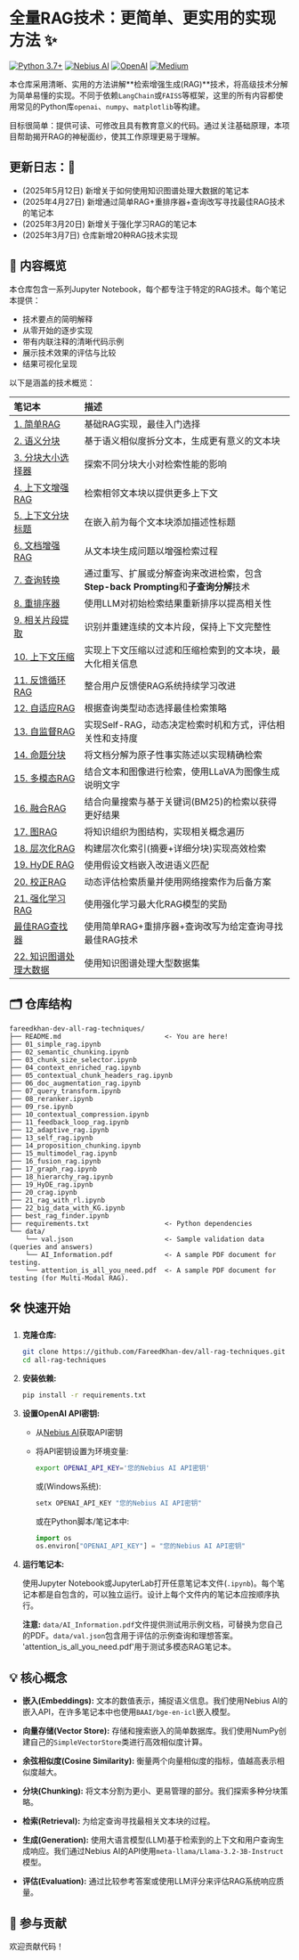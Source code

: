 # 全量RAG技术：更简单、更实用的实现方法 ✨

[![Python 3.7+](https://img.shields.io/badge/python-3.7+-blue.svg)](https://www.python.org/downloads/release/python-370/) [![Nebius AI](https://img.shields.io/badge/Nebius%20AI-API-brightgreen)](https://cloud.nebius.ai/services/llm-embedding) [![OpenAI](https://img.shields.io/badge/OpenAI-API-lightgrey)](https://openai.com/) [![Medium](https://img.shields.io/badge/Medium-Blog-black?logo=medium)](https://medium.com/@fareedkhandev/testing-every-rag-technique-to-find-the-best-094d166af27f)

本仓库采用清晰、实用的方法讲解**检索增强生成(RAG)**技术，将高级技术分解为简单易懂的实现。不同于依赖`LangChain`或`FAISS`等框架，这里的所有内容都使用常见的Python库`openai`、`numpy`、`matplotlib`等构建。

目标很简单：提供可读、可修改且具有教育意义的代码。通过关注基础原理，本项目帮助揭开RAG的神秘面纱，使其工作原理更易于理解。

## 更新日志：📢

- (2025年5月12日) 新增关于如何使用知识图谱处理大数据的笔记本
- (2025年4月27日) 新增通过简单RAG+重排序器+查询改写寻找最佳RAG技术的笔记本
- (2025年3月20日) 新增关于强化学习RAG的笔记本
- (2025年3月7日) 仓库新增20种RAG技术实现

## 🚀 内容概览

本仓库包含一系列Jupyter Notebook，每个都专注于特定的RAG技术。每个笔记本提供：

- 技术要点的简明解释
- 从零开始的逐步实现
- 带有内联注释的清晰代码示例
- 展示技术效果的评估与比较
- 结果可视化呈现

以下是涵盖的技术概览：

| 笔记本                                      | 描述                                                                                                                                                         |
| :-------------------------------------------- | :------------------------------------------------------------------------------------------------------------------------------------------------------------------ |
| [1. 简单RAG](01_simple_rag.ipynb)           | 基础RAG实现，最佳入门选择                                                                                                       |
| [2. 语义分块](02_semantic_chunking.ipynb) | 基于语义相似度拆分文本，生成更有意义的文本块                                                                                           |
| [3. 分块大小选择器](03_chunk_size_selector.ipynb) | 探索不同分块大小对检索性能的影响                                                                                    |
| [4. 上下文增强RAG](04_context_enriched_rag.ipynb) | 检索相邻文本块以提供更多上下文                                                                                                     |
| [5. 上下文分块标题](05_contextual_chunk_headers_rag.ipynb) | 在嵌入前为每个文本块添加描述性标题                                                                                                |
| [6. 文档增强RAG](06_doc_augmentation_rag.ipynb) | 从文本块生成问题以增强检索过程                                                                                           |
| [7. 查询转换](07_query_transform.ipynb)   | 通过重写、扩展或分解查询来改进检索，包含**Step-back Prompting**和**子查询分解**技术                                      |
| [8. 重排序器](08_reranker.ipynb)               | 使用LLM对初始检索结果重新排序以提高相关性                                                                                       |
| [9. 相关片段提取](09_rse.ipynb)                         | 识别并重建连续的文本片段，保持上下文完整性                                                   |
| [10. 上下文压缩](10_contextual_compression.ipynb) | 实现上下文压缩以过滤和压缩检索到的文本块，最大化相关信息                                                 |
| [11. 反馈循环RAG](11_feedback_loop_rag.ipynb) | 整合用户反馈使RAG系统持续学习改进                                                                                      |
| [12. 自适应RAG](12_adaptive_rag.ipynb)     | 根据查询类型动态选择最佳检索策略                                                                                          |
| [13. 自监督RAG](13_self_rag.ipynb)             | 实现Self-RAG，动态决定检索时机和方式，评估相关性和支持度                                        |
| [14. 命题分块](14_proposition_chunking.ipynb) | 将文档分解为原子性事实陈述以实现精确检索                                                                                      |
| [15. 多模态RAG](15_multimodel_rag.ipynb)   | 结合文本和图像进行检索，使用LLaVA为图像生成说明文字                                                                  |
| [16. 融合RAG](16_fusion_rag.ipynb)         | 结合向量搜索与基于关键词(BM25)的检索以获得更好结果                                                                                |
| [17. 图RAG](17_graph_rag.ipynb)           | 将知识组织为图结构，实现相关概念遍历                                                                                        |
| [18. 层次化RAG](18_hierarchy_rag.ipynb)        | 构建层次化索引(摘要+详细分块)实现高效检索                                                                                   |
| [19. HyDE RAG](19_HyDE_rag.ipynb)             | 使用假设文档嵌入改进语义匹配                                                                                              |
| [20. 校正RAG](20_crag.ipynb)                     | 动态评估检索质量并使用网络搜索作为后备方案                                                                           |
| [21. 强化学习RAG](21_rag_with_rl.ipynb)                     | 使用强化学习最大化RAG模型的奖励                                                                           |
| [最佳RAG查找器](best_rag_finder.ipynb)     | 使用简单RAG+重排序器+查询改写为给定查询寻找最佳RAG技术                                                                        |
| [22. 知识图谱处理大数据](22_Big_data_with_KG.ipynb) | 使用知识图谱处理大型数据集                                                                                                                     |

## 🗂️ 仓库结构

```
fareedkhan-dev-all-rag-techniques/
├── README.md                          <- You are here!
├── 01_simple_rag.ipynb
├── 02_semantic_chunking.ipynb
├── 03_chunk_size_selector.ipynb
├── 04_context_enriched_rag.ipynb
├── 05_contextual_chunk_headers_rag.ipynb
├── 06_doc_augmentation_rag.ipynb
├── 07_query_transform.ipynb
├── 08_reranker.ipynb
├── 09_rse.ipynb
├── 10_contextual_compression.ipynb
├── 11_feedback_loop_rag.ipynb
├── 12_adaptive_rag.ipynb
├── 13_self_rag.ipynb
├── 14_proposition_chunking.ipynb
├── 15_multimodel_rag.ipynb
├── 16_fusion_rag.ipynb
├── 17_graph_rag.ipynb
├── 18_hierarchy_rag.ipynb
├── 19_HyDE_rag.ipynb
├── 20_crag.ipynb
├── 21_rag_with_rl.ipynb
├── 22_big_data_with_KG.ipynb
├── best_rag_finder.ipynb
├── requirements.txt                   <- Python dependencies
└── data/
    └── val.json                       <- Sample validation data (queries and answers)
    └── AI_Information.pdf             <- A sample PDF document for testing.
    └── attention_is_all_you_need.pdf  <- A sample PDF document for testing (for Multi-Modal RAG).
```

## 🛠️ 快速开始

1. **克隆仓库:**

    ```bash
    git clone https://github.com/FareedKhan-dev/all-rag-techniques.git
    cd all-rag-techniques
    ```

2. **安装依赖:**

    ```bash
    pip install -r requirements.txt
    ```

3. **设置OpenAI API密钥:**

    - 从[Nebius AI](https://studio.nebius.com/)获取API密钥
    - 将API密钥设置为环境变量:

        ```bash
        export OPENAI_API_KEY='您的Nebius AI API密钥'
        ```

        或(Windows系统):

        ```bash
        setx OPENAI_API_KEY "您的Nebius AI API密钥"
        ```

        或在Python脚本/笔记本中:

        ```python
        import os
        os.environ["OPENAI_API_KEY"] = "您的Nebius AI API密钥"
        ```

4. **运行笔记本:**

    使用Jupyter Notebook或JupyterLab打开任意笔记本文件(`.ipynb`)。每个笔记本都是自包含的，可以独立运行。设计上每个文件内的笔记本应按顺序执行。

    **注意:** `data/AI_Information.pdf`文件提供测试用示例文档，可替换为您自己的PDF。`data/val.json`包含用于评估的示例查询和理想答案。
    'attention_is_all_you_need.pdf'用于测试多模态RAG笔记本。

## 💡 核心概念

- **嵌入(Embeddings):** 文本的数值表示，捕捉语义信息。我们使用Nebius AI的嵌入API，在许多笔记本中也使用`BAAI/bge-en-icl`嵌入模型。

- **向量存储(Vector Store):** 存储和搜索嵌入的简单数据库。我们使用NumPy创建自己的`SimpleVectorStore`类进行高效相似度计算。

- **余弦相似度(Cosine Similarity):** 衡量两个向量相似度的指标，值越高表示相似度越大。

- **分块(Chunking):** 将文本分割为更小、更易管理的部分。我们探索多种分块策略。

- **检索(Retrieval):** 为给定查询寻找最相关文本块的过程。

- **生成(Generation):** 使用大语言模型(LLM)基于检索到的上下文和用户查询生成响应。我们通过Nebius AI的API使用`meta-llama/Llama-3.2-3B-Instruct`模型。

- **评估(Evaluation):** 通过比较参考答案或使用LLM评分来评估RAG系统响应质量。

## 🤝 参与贡献

欢迎贡献代码！

